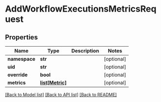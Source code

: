# AddWorkflowExecutionsMetricsRequest

## Properties
Name | Type | Description | Notes
------------ | ------------- | ------------- | -------------
**namespace** | **str** |  | [optional] 
**uid** | **str** |  | [optional] 
**override** | **bool** |  | [optional] 
**metrics** | [**list[Metric]**](Metric.md) |  | [optional] 

[[Back to Model list]](../README.md#documentation-for-models) [[Back to API list]](../README.md#documentation-for-api-endpoints) [[Back to README]](../README.md)


